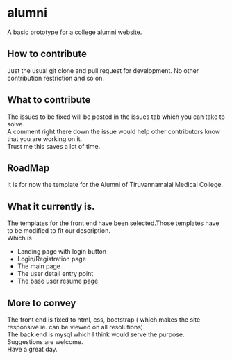 # alumni
A basic prototype for a college alumni website.
## How to contribute
Just the usual git clone and pull request for development. No other contribution restriction and so on.
## What to contribute
The issues to be fixed will be posted in the issues tab which you can take to solve.<br>
A comment right there down the issue would help other contributors know that you are working on it.<br>
Trust me this saves a lot of time.
## RoadMap
It is for now the template for the Alumni of Tiruvannamalai Medical College.
## What it currently is.
The templates for the front end have been selected.Those templates have to be modified to fit our description.
<br>
Which is <br>
* Landing page with login button
* Login/Registration page
* The main page
* The user detail entry point
* The base user resume page
## More to convey
The front end is fixed to html, css, bootstrap ( which makes the site responsive ie. can be viewed on all resolutions).<br>
The back end is mysql which I think would serve the purpose.<br>
Suggestions are welcome.<br>
Have a great day.
